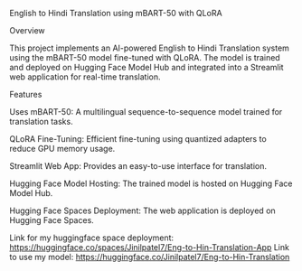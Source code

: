 English to Hindi Translation using mBART-50 with QLoRA

Overview

This project implements an AI-powered English to Hindi Translation system using the mBART-50 model fine-tuned with QLoRA. The model is trained and deployed on Hugging Face Model Hub and integrated into a Streamlit web application for real-time translation.

Features

Uses mBART-50: A multilingual sequence-to-sequence model trained for translation tasks.

QLoRA Fine-Tuning: Efficient fine-tuning using quantized adapters to reduce GPU memory usage.

Streamlit Web App: Provides an easy-to-use interface for translation.

Hugging Face Model Hosting: The trained model is hosted on Hugging Face Model Hub.

Hugging Face Spaces Deployment: The web application is deployed on Hugging Face Spaces.

Link for my huggingface space deployment: https://huggingface.co/spaces/Jinilpatel7/Eng-to-Hin-Translation-App
Link to use my model: https://huggingface.co/Jinilpatel7/Eng-to-Hin-Translation
